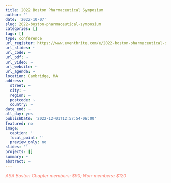 ```yaml
---
title: 2022 Boston Pharmaceutical Symposium
author: ''
date: '2022-10-07'
slug: 2022-boston-pharmaceutical-symposium
categories: []
tags: []
type: conference
url_register: https://www.eventbrite.com/e/2022-boston-pharmaceutical-symposium-tickets-395398095347
url_slides: ~
url_code: ~
url_pdf: ~
url_video: ~
url_website: ~
url_agenda: ~
location: Cambridge, MA
address:
  street: ~
  city: ~
  region: ~
  postcode: ~
  country: ~
date_end: ~
all_day: yes
publishDate: '2022-12-01T12:57:54-08:00'
featured: no
image:
  caption: ''
  focal_point: ''
  preview_only: no
slides: ''
projects: []
summary: ~
abstract: ~
---
```

<span style="color: salmon;">*ASA Boston Chapter members: $90; Non-members: $120*</span>

<!--more-->
